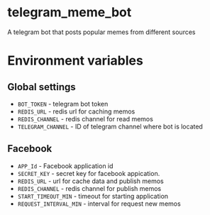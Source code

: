# telegram_meme_bot
A telegram bot that posts popular memes from different sources


# Environment variables
## Global settings

- `BOT_TOKEN` - telegram bot token
- `REDIS_URL` - redis url for caching memos
- `REDIS_CHANNEL` - redis channel for read memos
- `TELEGRAM_CHANNEL` - ID of telegram channel where bot is located

## Facebook

- `APP_Id` - Facebook application id
- `SECRET_KEY` - secret key for facebook appication.
- `REDIS_URL` - url for cache data and publish memos
- `REDIS_CHANNEL` - redis channel for publish memos
- `START_TIMEOUT_MIN` - timeout for starting application
- `REQUEST_INTERVAL_MIN` - interval for request new memos
